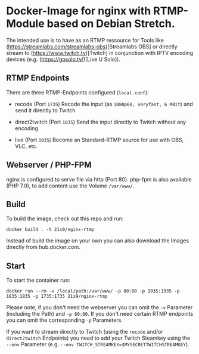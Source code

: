 # Docker-Image for nginx with RTMP-Module based on Debian Stretch. 

The intended use is to have as an RTMP ressource for Tools like (https://streamlabs.com/streamlabs-obs)[Streamlabs OBS] or directly stream to (https://www.twitch.tv)[Twitch] in conjunction with IPTV encoding devices (e.g. (https://gosolo.tv/)[Live U Solo]).

## RTMP Endpoints

There are three RTMP-Endpoints configured (`local.conf`):

  * recode (Port `1735`)
    Recode the input (as `1080p60, veryfast, 6 MBit`) and send it directly to Twitch

  * direct2twitch (Port `1835`)
    Send the input directly to Twitch without any encoding

  * live (Port `1935`)
    Become an Standard-RTMP source for use with OBS, VLC, etc.

## Webserver / PHP-FPM

nginx is configured to serve file via http (Port 80). php-fpm is also available (PHP 7.0), to add content use the Volume `/var/www/`.

## Build

To build the image, check out this repo and run:

  ```docker build . -t 21x9/nginx-rtmp```

Instead of build the image on your own you can also download the Images directly from hub.docker.com.

## Start

To start the container run:

  ```docker run --rm -v /local/path:/var/www/ -p 80:80 -p 1935:1935 -p 1835:1835 -p 1735:1735 21x9/nginx-rtmp```

Please note, if you don't need the webserver you can omit the `-v` Parameter (including the Path) and `-p 80:80`. If you don't need certain RTMP endpoints you can omit the corresponding `-p` Parameters.

If you want to stream directly to Twitch (using the `recode` and/or `direct2twitch` Endpoints) you need to add your Twitch Steamkey using the `--env` Parameter (e.g. `--env TWITCH_STREAMKEY=$MYSECRETTWITCHSTREAMKEY`).